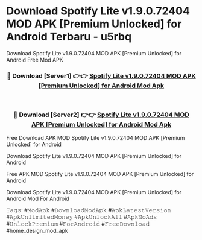 # Download Spotify Lite v1.9.0.72404 MOD APK [Premium Unlocked] for Android Terbaru - u5rbq
Download Spotify Lite v1.9.0.72404 MOD APK [Premium Unlocked] for Android Free Mod APK

<div align="center">
<h3>🔴 Download [Server1] 👉👉 <a href="https://apk-comot.site?title=Spotify_Lite_v1.9.0.72404_MOD_APK_[Premium_Unlocked]_for_Android">Spotify Lite v1.9.0.72404 MOD APK [Premium Unlocked] for Android Mod Apk</a></h3><br>

<h3>🔴 Download [Server2] 👉👉 <a href="https://apk-comot.site?title=Spotify_Lite_v1.9.0.72404_MOD_APK_[Premium_Unlocked]_for_Android">Spotify Lite v1.9.0.72404 MOD APK [Premium Unlocked] for Android Mod Apk</a></h3>
</div>


Free Download APK MOD Spotify Lite v1.9.0.72404 MOD APK [Premium Unlocked] for Android

Download Spotify Lite v1.9.0.72404 MOD APK [Premium Unlocked] for Android 

Free APK MOD Spotify Lite v1.9.0.72404 MOD APK [Premium Unlocked] for Android 

Download Spotify Lite v1.9.0.72404 MOD APK [Premium Unlocked] for Android Mod For Android

𝚃𝚊𝚐𝚜: #𝙼𝚘𝚍𝙰𝚙𝚔 #𝙳𝚘𝚠𝚗𝚕𝚘𝚊𝚍𝙼𝚘𝚍𝙰𝚙𝚔 #𝙰𝚙𝚔𝙻𝚊𝚝𝚎𝚜𝚝𝚅𝚎𝚛𝚜𝚒𝚘𝚗 #𝙰𝚙𝚔𝚄𝚗𝚕𝚒𝚖𝚒𝚝𝚎𝚍𝙼𝚘𝚗𝚎𝚢 #𝙰𝚙𝚔𝚄𝚗𝚕𝚘𝚌𝚔𝙰𝚕𝚕 #𝙰𝚙𝚔𝙽𝚘𝙰𝚍𝚜 #𝚄𝚗𝚕𝚘𝚌𝚔𝙿𝚛𝚎𝚖𝚒𝚞𝚖 #𝙵𝚘𝚛𝙰𝚗𝚍𝚛𝚘𝚒𝚍 #𝙵𝚛𝚎𝚎𝙳𝚘𝚠𝚗𝚕𝚘𝚊𝚍 #home_design_mod_apk